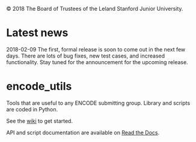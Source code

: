 © 2018 The Board of Trustees of the Leland Stanford Junior University.

# Latest news
2018-02-09
The first, formal release is soon to come out in the next few days. There are lots of bug fixes, new test cases, and increased functionality. Stay tuned for the announcement for the upcoming release.  

# encode_utils
Tools that are useful to any ENCODE submitting group. Library and scripts are coded in Python.

See the [wiki](https://github.com/StanfordBioinformatics/encode_utils/wiki) to get started. 

API and script documentation are available on [Read the Docs](http://encode-utils.readthedocs.io/en/latest/).
